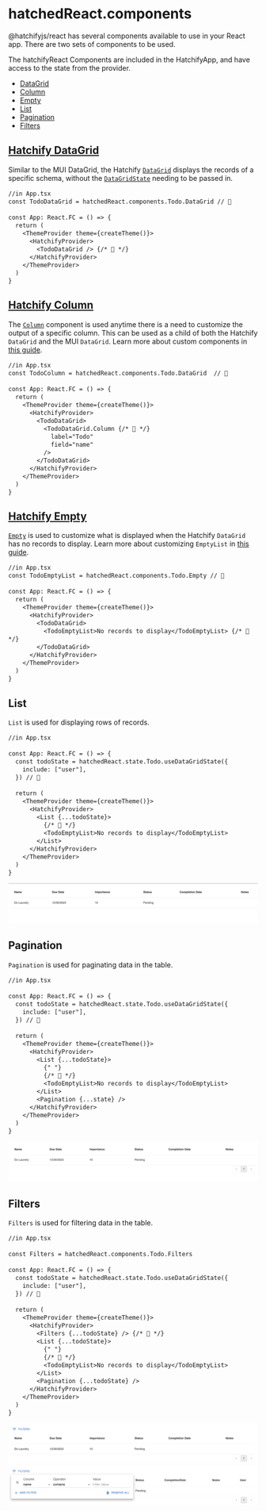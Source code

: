 # hatchedReact.components

@hatchifyjs/react has several components available to use in your React app. There are two sets of components to be used.

The hatchifyReact Components are included in the HatchifyApp, and have access to the state from the provider.

- [DataGrid](#hatchify-datagrid)
- [Column](#hatchify-column)
- [Empty](#hatchify-empty)
- [List](#list)
- [Pagination](#pagination)
- [Filters](#filters)

## [Hatchify DataGrid](./components/hatchify-datagrid.md)

Similar to the MUI DataGrid, the Hatchify [`DataGrid`](./components/hatchify-datagrid.md) displays the records of a specific schema, without the [`DataGridState`](./types.md#datagridstate) needing to be passed in.

```tsx
//in App.tsx
const TodoDataGrid = hatchedReact.components.Todo.DataGrid // 👀

const App: React.FC = () => {
  return (
    <ThemeProvider theme={createTheme()}>
      <HatchifyProvider>
        <TodoDataGrid /> {/* 👀 */}
      </HatchifyProvider>
    </ThemeProvider>
  )
}
```

## [Hatchify Column](./components/hatchify-column.md)

The [`Column`](./components/hatchify-column.md) component is used anytime there is a need to customize the output of a specific column. This can be used as a child of both the Hatchify `DataGrid` and the MUI `DataGrid`. Learn more about custom components in [this guide](../guides/customizing-your-list.md).

```tsx
//in App.tsx
const TodoColumn = hatchedReact.components.Todo.DataGrid  // 👀

const App: React.FC = () => {
  return (
    <ThemeProvider theme={createTheme()}>
      <HatchifyProvider>
        <TodoDataGrid>
          <TodoDataGrid.Column {/* 👀 */}
            label="Todo"
            field="name"
          />
        </TodoDataGrid>
      </HatchifyProvider>
    </ThemeProvider>
  )
}
```

## [Hatchify Empty](./components//hatchify-empty.md)

[`Empty`](./components//hatchify-empty.md) is used to customize what is displayed when the Hatchify `DataGrid` has no records to display. Learn more about customizing `EmptyList` in [this guide](../guides/customizing-your-list.md).

```tsx
//in App.tsx
const TodoEmptyList = hatchedReact.components.Todo.Empty // 👀

const App: React.FC = () => {
  return (
    <ThemeProvider theme={createTheme()}>
      <HatchifyProvider>
        <TodoDataGrid>
          <TodoEmptyList>No records to display</TodoEmptyList> {/* 👀 */}
        </TodoDataGrid>
      </HatchifyProvider>
    </ThemeProvider>
  )
}
```

## List

`List` is used for displaying rows of records.

```tsx
//in App.tsx

const App: React.FC = () => {
  const todoState = hatchedReact.state.Todo.useDataGridState({
    include: ["user"],
  }) // 👀

  return (
    <ThemeProvider theme={createTheme()}>
      <HatchifyProvider>
        <List {...todoState}>
          {/* 👀 */}
          <TodoEmptyList>No records to display</TodoEmptyList>
        </List>
      </HatchifyProvider>
    </ThemeProvider>
  )
}
```

![Example List Component](../attachments/List.png)

## Pagination

`Pagination` is used for paginating data in the table.

```tsx
//in App.tsx

const App: React.FC = () => {
  const todoState = hatchedReact.state.Todo.useDataGridState({
    include: ["user"],
  }) // 👀

  return (
    <ThemeProvider theme={createTheme()}>
      <HatchifyProvider>
        <List {...todoState}>
          {" "}
          {/* 👀 */}
          <TodoEmptyList>No records to display</TodoEmptyList>
        </List>
        <Pagination {...state} />
      </HatchifyProvider>
    </ThemeProvider>
  )
}
```

![Example List with Pagination](../attachments/ListWithPagination.png)

## Filters

`Filters` is used for filtering data in the table.

```tsx
//in App.tsx

const Filters = hatchedReact.components.Todo.Filters

const App: React.FC = () => {
  const todoState = hatchedReact.state.Todo.useDataGridState({
    include: ["user"],
  }) // 👀

  return (
    <ThemeProvider theme={createTheme()}>
      <HatchifyProvider>
        <Filters {...todoState} /> {/* 👀 */}
        <List {...todoState}>
          {" "}
          {/* 👀 */}
          <TodoEmptyList>No records to display</TodoEmptyList>
        </List>
        <Pagination {...todoState} />
      </HatchifyProvider>
    </ThemeProvider>
  )
}
```

![Example Closed Filter](../attachments/FiltersClosed.png)
![Example Open Filter](../attachments/FiltersOpen.png)
